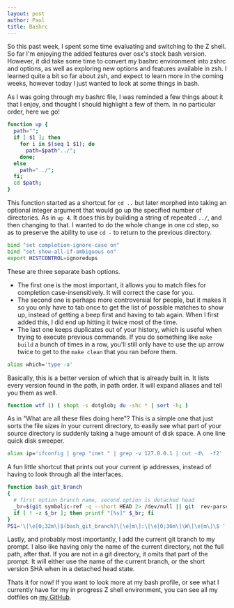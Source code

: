 ```yaml
---
layout: post
author: Paul
title: Bashrc
---
```


So this past week, I spent some time evaluating and switching to the Z shell. So far I'm enjoying the added features over osx's stock bash version. However, it did take some time to convert my bashrc environment into zshrc and options, as well as exploring new options and features available in zsh. I learned quite a bit so far about zsh, and expect to learn more in the coming weeks, however today I just wanted to look at some things in bash.

As I was going through my bashrc file, I was reminded a few things about it that I enjoy, and thought I should highlight a few of them. In no particular order, here we go!

```bash
function up {
  path="";
  if [ $1 ]; then
    for i in $(seq 1 $1); do
      path=$path"../";
    done;
  else
    path="../";
  fi;
  cd $path;
}
```

This function started as a shortcut for `cd ..` but later morphed into taking an optional integer argument that would go up the specified number of directories. As in `up 4`. It does this by building a string of repeated `../`, and then changing to that. I wanted to do the whole change in one cd step, so as to preserve the ability to use `cd -` to return to the previous directory.

```bash
bind "set completion-ignore-case on"
bind "set show-all-if-ambiguous on"
export HISTCONTROL=ignoredups
```

These are three separate bash options.
* The first one is the most important, it allows you to match files for completion case-insensitively. It will correct the case for you.
* The second one is perhaps more controversial for people, but it makes it so you only have to tab once to get the list of possible matches to show up, instead of getting a beep first and having to tab again. When I first added this, I did end up hitting it twice most of the time.
* The last one keeps duplicates out of your history, which is useful when trying to execute previous commands. If you do something like `make build` a bunch of times in a row, you'll still only have to use the up arrow twice to get to the `make clean` that you ran before them.

```bash
alias which='type -a'
```

Basically, this is a better version of which that is already built in. It lists every version found in the path, in path order. It will expand aliases and tell you them as well.

```bash
function wtf () ( shopt -s dotglob; du -shc * | sort -h; )
```

As in "What are all these files doing here"? This is a simple one that just sorts the file sizes in your current directory, to easily see what part of your source directory is suddenly taking a huge amount of disk space. A one line quick disk sweeper.

```bash
alias ip='ifconfig | grep "inet " | grep -v 127.0.0.1 | cut -d\  -f2'
```

A fun little shortcut that prints out your current ip addresses, instead of having to look through all the interfaces.

```bash
function bash_git_branch
{
  # first option branch name, second option is detached head
  _br=$(git symbolic-ref -q --short HEAD 2> /dev/null || git  rev-parse --short HEAD 2> /dev/null)
  if [ ! -z $_br ]; then printf "[%s]" $_br; fi
}
PS1='\[\e[0;32m\]$(bash_git_branch)\[\e[m\]:\[\e[0;36m\]\W\[\e[m\]\$ '
```

Lastly, and probably most importantly, I add the current git branch to my prompt. I also like having only the name of the current directory, not the full path, after that. If you are not in a git directory, it omits that part of the prompt. It will either use the name of the current branch, or the short version SHA when in a detached head state.

Thats it for now! If you want to look more at my bash profile, or see what I currently have for my in progress Z shell environment, you can see all my dotfiles on [my GitHub](https://github.com/pwxn/env).
